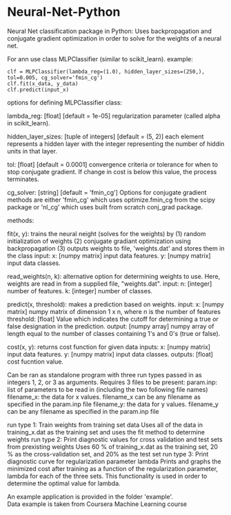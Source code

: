 # Neural-Net-Python
Neural Net classification package in Python:
Uses backpropagation and conjugate gradient optimization in order to solve for the weights of a neural net. 

For ann use class MLPClassifier (similar to scikit_learn).
example:

    clf = MLPClassifier(lambda_reg=(1.0), hidden_layer_sizes=(250,), tol=0.005, cg_solver='fmin_cg')
    clf.fit(x_data, y_data)
    clf.predict(input_x)
        
options for defining MLPClassifier class:

lambda_reg: [float] [default = 1e-05] 
regularization parameter (called alpha in scikit_learn).

hidden_layer_sizes: [tuple of integers] [default = (5, 2)]
each element represents a hidden layer with the integer representing 
the number of hiddin units in that layer.

tol: [float] [default = 0.0001]
convergence criteria or tolerance for when to stop conjugate gradient. 
If change in cost is below this value, the process terminates. 

cg_solver: [string] [default = 'fmin_cg']
Options for conjugate gradient methods are either 'fmin_cg' which 
uses optimize.fmin_cg from the scipy package or 'nl_cg' which uses 
built from scratch conj_grad package.
        
methods:

fit(x, y):
trains the neural neight (solves for the weights) by 
(1) random initialization of weights
(2) conjugate gradiant optimization using backpropagation
(3) outputs weights to file, 'weights.dat' and stores them in the 
class 
input:
x: [numpy matrix]
input data features.
y: [numpy matrix]
input data classes.

read_weights(n, k):
alternative option for determining weights to use. Here, weights are
read in from a supplied file, "weights.dat".
input:
n: [integer]
number of features.
k: [integer]
number of classes.

predict(x, threshold):
makes a prediction based on weights. 
input:
x: [numpy matrix]
numpy matrix of dimension 1 x n, where n is the number of features
threshold: [float]
Value which indicates the cutoff for determining a true or false 
designation in the prediction.
output:
[numpy array]
numpy array of length equal to the number of classes containing 
1's and 0's (true or false).

cost(x, y):
returns cost function for given data
inputs:
x: [numpy matrix]
input data features.
y: [numpy matrix]
input data classes.
outputs:
[float]
cost fucntion value.
                
                
Can be ran as standalone program with three run types passed in as integers 1, 2, or 
3 as arguments.
Requires 3 files to be present:
    param.inp: list of parameters to be read in (including the two following file names)
    filename_x: the data for x values. filename_x can be any filename as specified in the param.inp file
    filename_y: the data for y values. filename_y can be any filename as specified in the param.inp file
  
run type 1: Train weights from training set data
    Uses all of the data in training_x.dat as the training set and uses the fit method 
    to determine weights
run type 2: Print diagnostic values for cross validation and test sets from prexisting 
    weights
    Uses 60 % of training_x.dat as the training set, 20 % as the cross-validation set, 
    and 20% as the test set
run type 3: Print diagnostic curve for regularization parameter lambda
    Prints and graphs the minimized cost after training as a function of the 
    regularization parameter, lambda for each of the three sets. This functionality 
    is used in order to determine the optimal value for lambda. 
    
An example application is provided in the folder 'example'.     
Data example is taken from Coursera Machine Learning course

        
        
    
